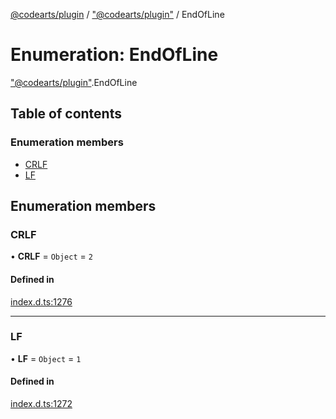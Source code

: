 [@codearts/plugin](../README.md) / ["@codearts/plugin"](../modules/_codearts_plugin_.md) / EndOfLine

# Enumeration: EndOfLine

["@codearts/plugin"](../modules/_codearts_plugin_.md).EndOfLine

## Table of contents

### Enumeration members

- [CRLF](codearts_plugin_.EndOfLine.md#crlf)
- [LF](codearts_plugin_.EndOfLine.md#lf)

## Enumeration members

### CRLF

• **CRLF** = `Object` = `2`

#### Defined in

[index.d.ts:1276](https://github.com/huaweicloud/cloudide-plugin-api/blob/84e382d/index.d.ts#L1276)

___

### LF

• **LF** = `Object` = `1`

#### Defined in

[index.d.ts:1272](https://github.com/huaweicloud/cloudide-plugin-api/blob/84e382d/index.d.ts#L1272)
